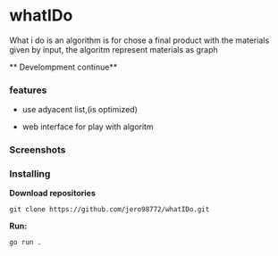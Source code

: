 # whatIDo
What i do is an algorithm is for chose a final product with the materials given by input, the algoritm represent materials as graph

** Develompment continue**
### features 

- use adyacent list,(is optimized)

- web interface for play with algoritm

### Screenshots
### Installing
**Download repositories**

    git clone https://github.com/jero98772/whatIDo.git

**Run:**  

    go run .
